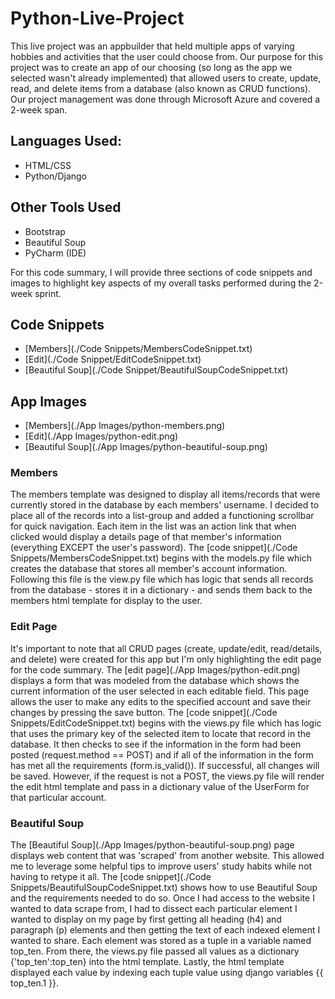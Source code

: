 # Python-Live-Project
This live project was an appbuilder that held multiple apps of varying hobbies and activities that the user could choose from. Our purpose for this project was to create an app of our choosing (so long as the app we selected wasn't already implemented) that allowed users to create, update, read, and delete items from a database (also known as CRUD functions). Our project management was done through Microsoft Azure and covered a 2-week span. 

## Languages Used:
* HTML/CSS
* Python/Django

## Other Tools Used
* Bootstrap
* Beautiful Soup
* PyCharm (IDE)

For this code summary, I will provide three sections of code snippets and images to highlight key aspects of my overall tasks performed during the 2-week sprint.

## Code Snippets
* [Members](./Code Snippets/MembersCodeSnippet.txt)
* [Edit](./Code Snippet/EditCodeSnippet.txt)
* [Beautiful Soup](./Code Snippet/BeautifulSoupCodeSnippet.txt)

## App Images
* [Members](./App Images/python-members.png)
* [Edit](./App Images/python-edit.png)
* [Beautiful Soup](./App Images/python-beautiful-soup.png)

### Members
The members template was designed to display all items/records that were currently stored in the database by each members' username. I decided to place all of the records into a list-group and added a functioning scrollbar for quick navigation. Each item in the list was an action link that when clicked would display a details page of that member's information (everything EXCEPT the user's password). The [code snippet](./Code Snippets/MembersCodeSnippet.txt) begins with the models.py file which creates the database that stores all member's account information. Following this file is the view.py file which has logic that sends all records from the database - stores it in a dictionary - and sends them back to the members html template for display to the user.

### Edit Page
It's important to note that all CRUD pages (create, update/edit, read/details, and delete) were created for this app but I'm only highlighting the edit page for the code summary. The [edit page](./App Images/python-edit.png) displays a form that was modeled from the database which shows the current information of the user selected in each editable field. This page allows the user to make any edits to the specified account and save their changes by pressing the save button. The [code snippet](./Code Snippets/EditCodeSnippet.txt) begins with the views.py file which has logic that uses the primary key of the selected item to locate that record in the database. It then checks to see if the information in the form had been posted (request.method == POST) and if all of the information in the form has met all the requirements (form.is_valid()). If successful, all changes will be saved. However, if the request is not a POST, the views.py file will render the edit html template and pass in a dictionary value of the UserForm for that particular account.

### Beautiful Soup
The [Beautiful Soup](./App Images/python-beautiful-soup.png) page displays web content that was 'scraped' from another website. This allowed me to leverage some helpful tips to improve users' study habits while not having to retype it all. The [code snippet](./Code Snippets/BeautifulSoupCodeSnippet.txt) shows how to use Beautiful Soup and the requirements needed to do so. Once I had access to the website I wanted to data scrape from, I had to dissect each particular element I wanted to display on my page by first getting all heading (h4) and paragraph (p) elements and then getting the text of each indexed element I wanted to share. Each element was stored as a tuple in a variable named top_ten. From there, the views.py file passed all values as a dictionary {'top_ten':top_ten} into the html template. Lastly, the html template displayed each value by indexing each tuple value using django variables {{ top_ten.1 }}.

